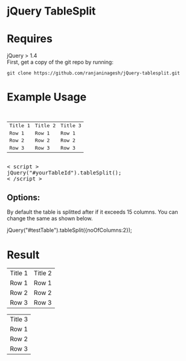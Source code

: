  <html>
 <body>
<h1> jQuery TableSplit </h1>
<div>
 <h1>Requires</h1>
 jQuery > 1.4
 </div>
 <div>
  First, get a copy of the git repo by running:

    git clone https://github.com/ranjaninagesh/jQuery-tablesplit.git
 </div>
  <h1> Example Usage </h1>
 <pre> 
<table id='testTable'>
		<tbody>
			<tr> 
					<td>
					 Title 1
					</td>
					<td>
					 Title 2
					</td>
					<td>
					 Title 3
					</td>
				</tr >
				<tr >
					<td >
					 Row 1
					</td>
					<td>
					 Row 1
					</td>
					<td>
					 Row 1
				 	</td>
				</tr>
				<tr>
					<td>
					 Row 2
					</td>
					<td>
					 Row 2
					</td>
					<td>
					 Row 2
					</td>
				</tr>
				<tr>
					<td>
					 Row 3
					</td>
					<td>
					 Row 3
					</td>
					<td>
					 Row 3
					</td>
				</tr>
			</tbody>
		</table>
< script >
jQuery("#yourTableId").tableSplit();
< /script >
</pre>
<h2>Options:</h2>

By default the table is splitted after if it exceeds 15 columns. You can change the same as shown below.

jQuery("#testTable").tableSplit({noOfColumns:2});

<h1> Result </h1>

<table>
	<tbody>
		<tr> 
				<td>
				 Title 1
				</td>
				<td>
				 Title 2
				</td>
			</tr >
			<tr >
				<td >
				 Row 1
				</td>
				<td>
				 Row 1
				</td>
			</tr>
			<tr>
				<td>
				 Row 2
				</td>
				<td>
				 Row 2
				</td>
			</tr>
			<tr>
				<td>
				 Row 3
				</td>
				<td>
				 Row 3
				</td>
			</tr>
		</tbody>
</table>
<table>
	<tbody>
		<tr>
		<td>
		 Title 3
		</td>
		</tr>
		<tr>
		<td>
		Row 1
		</td>
		</tr>
		<tr>
		<td>
		Row 2
		</td>
		</tr>
		<tr>
		<td>
		Row 3
		</td>
		</tr>
	</tbody>
</table>

</body>
</html>
